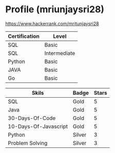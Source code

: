 # Profile (mriunjaysri28) 
https://www.hackerrank.com/mritunjaysri28

Certification | Level
----------------|------
SQL | Basic
SQL | Intermediate
Python | Basic
JAVA | Basic
Go | Basic


Skils | Badge | Stars
--------|-------|------
SQL | Gold | 5
Java | Gold | 5
30-Days-Of-Code | Gold | 5
10-Days-Of-Javascript | Gold | 5
Python | Silver | 3
Problem Solving | Silver | 3
